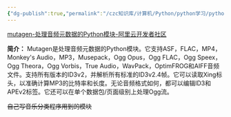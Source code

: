 ```yaml
---
{"dg-publish":true,"permalink":"/czc知识库/计算机/Python/python学习/python模块/python模块-mutagen：处理音频元数据的Python模块/","dgPassFrontmatter":true,"created":"2024-12-07T08:39:46.923+08:00","updated":"2024-12-08T12:19:23.674+08:00"}
---
```



[mutagen-处理音频元数据的Python模块-阿里云开发者社区](https://developer.aliyun.com/article/779937)

**简介：** Mutagen是处理音频元数据的Python模块。它支持ASF，FLAC，MP4，Monkey's Audio，MP3，Musepack，Ogg Opus，Ogg FLAC，Ogg Speex，Ogg Theora，Ogg Vorbis，True Audio，WavPack，OptimFROG和AIFF音频文件。支持所有版本的ID3v2，并解析所有标准的ID3v2.4帧。它可以读取Xing标头，以准确计算MP3的比特率和长度。无论音频格式如何，都可以编辑ID3和APEv2标签。它还可以在单个数据包/页面级别上处理Ogg流。


~~自己写音乐分类程序用到的模块~~
